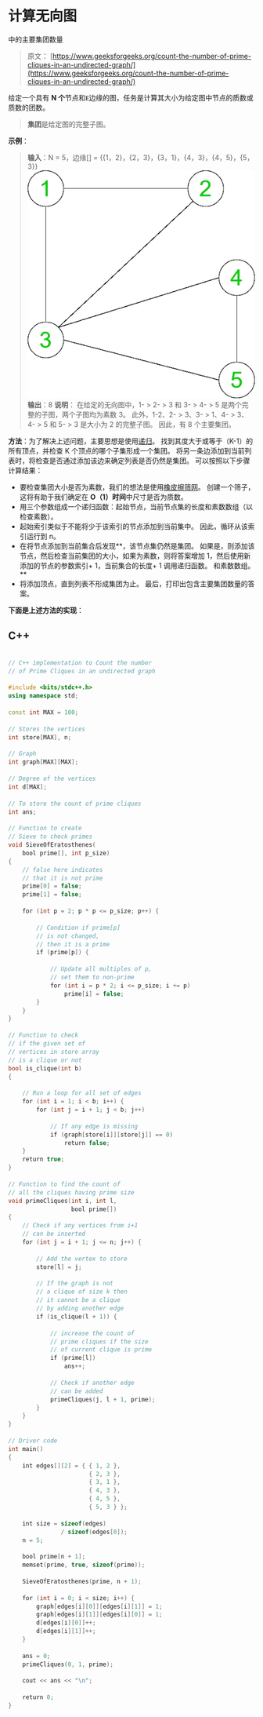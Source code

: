 # 计算无向图

中的主要集团数量

> 原文： [https://www.geeksforgeeks.org/count-the-number-of-prime-cliques-in-an-undirected-graph/](https://www.geeksforgeeks.org/count-the-number-of-prime-cliques-in-an-undirected-graph/)

给定一个具有 **N 个**节点和`E`边缘的图，任务是计算其大小为给定图中节点的质数或质数的团数。

> **集团**是给定图的完整子图。

**示例**：

> **输入**：N = 5，边缘[] = {{1，2}，{2，3}，{3，1}，{4，3}，{4，5}，{5， 3}}
> ![](img/c033c0b07a93e1431256b4aff3e6e671.png) 
> **输出**：8
> **说明**：
> 在给定的无向图中，1- > 2- > 3 和 3- > 4- > 5 是两个完整的子图，两个子图均为素数 3。
> 此外，1-2、2- > 3、3- > 1、4- > 3、4- > 5 和 5- > 3 是大小为 2 的完整子图。
> 因此，有 8 个主要集团。

**方法**：为了解决上述问题，主要思想是使用[递归](https://www.geeksforgeeks.org/recursion/)。 找到其度大于或等于（K-1）的所有顶点，并检查 K 个顶点的哪个子集形成一个集团。 将另一条边添加到当前列表时，将检查是否通过添加该边来确定列表是否仍然是集团。 可以按照以下步骤计算结果：

*   要检查集团大小是否为素数，我们的想法是使用[橡皮擦筛网](https://www.geeksforgeeks.org/sieve-of-eratosthenes/)。 创建一个筛子，这将有助于我们确定在 **O（1）时间**中尺寸是否为质数。
*   用三个参数组成一个递归函数：起始节点，当前节点集的长度和素数数组（以检查素数）。
*   起始索引类似于不能将少于该索引的节点添加到当前集中。 因此，循环从该索引运行到 n。
*   在将节点添加到当前集合后发现**，该节点集仍然是集团。 如果是，则添加该节点，然后检查当前集团的大小，如果为素数，则将答案增加 1，然后使用新添加的节点的参数索引+ 1，当前集合的长度+ 1 调用递归函数。 和素数数组。**
*   将添加顶点，直到列表不形成集团为止。 最后，打印出包含主要集团数量的答案。

**下面是上述方法的实现**：

## C++

```cpp

// C++ implementation to Count the number 
// of Prime Cliques in an undirected graph 

#include <bits/stdc++.h> 
using namespace std; 

const int MAX = 100; 

// Stores the vertices 
int store[MAX], n; 

// Graph 
int graph[MAX][MAX]; 

// Degree of the vertices 
int d[MAX]; 

// To store the count of prime cliques 
int ans; 

// Function to create 
// Sieve to check primes 
void SieveOfEratosthenes( 
    bool prime[], int p_size) 
{ 
    // false here indicates 
    // that it is not prime 
    prime[0] = false; 
    prime[1] = false; 

    for (int p = 2; p * p <= p_size; p++) { 

        // Condition if prime[p] 
        // is not changed, 
        // then it is a prime 
        if (prime[p]) { 

            // Update all multiples of p, 
            // set them to non-prime 
            for (int i = p * 2; i <= p_size; i += p) 
                prime[i] = false; 
        } 
    } 
} 

// Function to check 
// if the given set of 
// vertices in store array 
// is a clique or not 
bool is_clique(int b) 
{ 

    // Run a loop for all set of edges 
    for (int i = 1; i < b; i++) { 
        for (int j = i + 1; j < b; j++) 

            // If any edge is missing 
            if (graph[store[i]][store[j]] == 0) 
                return false; 
    } 
    return true; 
} 

// Function to find the count of 
// all the cliques having prime size 
void primeCliques(int i, int l, 
                  bool prime[]) 
{ 
    // Check if any vertices from i+1 
    // can be inserted 
    for (int j = i + 1; j <= n; j++) { 

        // Add the vertex to store 
        store[l] = j; 

        // If the graph is not 
        // a clique of size k then 
        // it cannot be a clique 
        // by adding another edge 
        if (is_clique(l + 1)) { 

            // increase the count of 
            // prime cliques if the size 
            // of current clique is prime 
            if (prime[l]) 
                ans++; 

            // Check if another edge 
            // can be added 
            primeCliques(j, l + 1, prime); 
        } 
    } 
} 

// Driver code 
int main() 
{ 
    int edges[][2] = { { 1, 2 }, 
                       { 2, 3 }, 
                       { 3, 1 }, 
                       { 4, 3 }, 
                       { 4, 5 }, 
                       { 5, 3 } }; 

    int size = sizeof(edges) 
               / sizeof(edges[0]); 
    n = 5; 

    bool prime[n + 1]; 
    memset(prime, true, sizeof(prime)); 

    SieveOfEratosthenes(prime, n + 1); 

    for (int i = 0; i < size; i++) { 
        graph[edges[i][0]][edges[i][1]] = 1; 
        graph[edges[i][1]][edges[i][0]] = 1; 
        d[edges[i][0]]++; 
        d[edges[i][1]]++; 
    } 

    ans = 0; 
    primeCliques(0, 1, prime); 

    cout << ans << "\n"; 

    return 0; 
} 

```